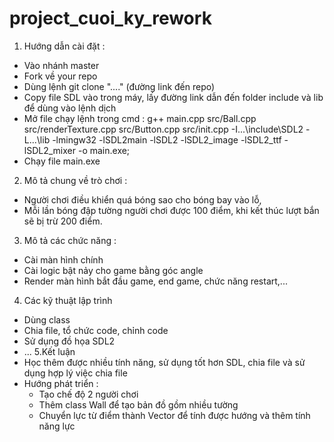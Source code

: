 # project_cuoi_ky_rework


1. Hướng dẫn cài đặt :
  - Vào nhánh master
  - Fork về your repo
  - Dùng lệnh git clone "...." (đường link đến repo)
  - Copy file SDL vào trong máy, lấy đường link dẫn đến folder include và lib để dùng vào lệnh dịch
  - Mở file chạy lệnh trong cmd :
       g++ main.cpp src/Ball.cpp src/renderTexture.cpp src/Button.cpp src/init.cpp -I\...\include\SDL2 -L\...\lib -lmingw32 -lSDL2main -lSDL2 -lSDL2_image -lSDL2_ttf -lSDL2_mixer  -o main.exe;
   - Chạy file main.exe
2. Mô tả chung về trò chơi :
  - Người chơi điều khiển quá bóng sao cho bóng bay vào lỗ, 
  - Mỗi lần bóng đập tường người chơi được 100 điểm, khi kết thúc lượt bắn sẽ bị trừ 200 điểm. 
3. Mô tả các chức năng :
  - Cài màn hình chính
  - Cài logic bật nảy cho game bằng góc angle
  - Render màn hình bắt đầu game, end game, chức năng restart,...
4. Các kỹ thuật lập trình
  - Dùng class
  - Chia file, tổ chức code, chỉnh code
  - Sử dụng đồ họa SDL2
  - ...
5.Kết luận
  - Học thêm được nhiều tính năng, sử dụng tốt hơn SDL, chia file và sử dụng hợp lý việc chia file
  - Hướng phát triển :
    + Tạo chế độ 2 người chơi 
    + Thêm class Wall để tạo bản đồ gồm nhiều tường
    + Chuyển lực từ điểm thành Vector để tính được hướng và thêm tính năng lực
